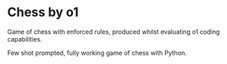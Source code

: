 # Chess by o1

Game of chess with enforced rules, produced whilst evaluating o1 coding capabilities.

Few shot prompted, fully working game of chess with Python.
